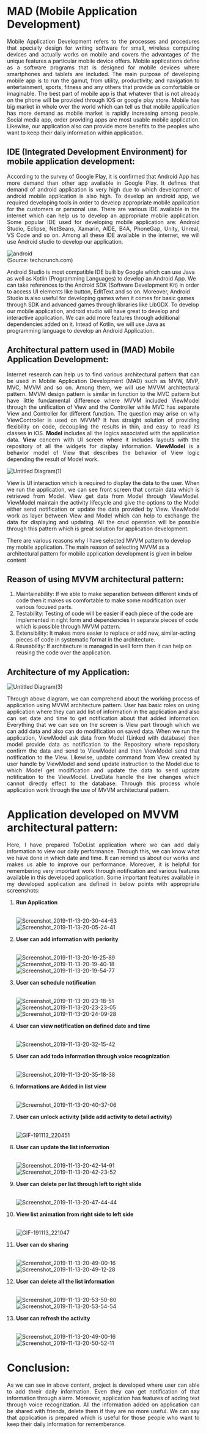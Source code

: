 # MAD (Mobile Application Development)
<p align="justify">Mobile Application Development refers to the processes and procedures that specially design for writing software for small, wireless computing devices and actually works on mobile and covers the advantages of the unique features a particular mobile device offers. Mobile applications define as a software programs that is designed for mobile devices where smartphones and tablets are included. The main purpose of developing mobile app is to run the gamut, from utility, productivity, and navigation to entertainment, sports, fitness and any others that provide us comfortable or imaginable. The best part of mobile app is that whatever that is not already on the phone will be provided through IOS or google play store. Mobile has big market in whole over the world which can tell us that mobile application has more demand as mobile market is rapidly increasing among people. Social media app, order providing apps are most usable mobile application. Likewise, our application also  can provide more benefits to the peoples who want to keep their daily information within application.</i></p> 

## IDE (Integrated Development Environment) for mobile application development:
<p align="justify">According to the survey of Google Play, it is confirmed that Android App has more demand than other app available in Google Play. It defines that demand of android application is very high due to which development of android mobile application is also high. To develop an android app, we required developing tools in order to develop appropriate mobile application for the customers or personal use. There are various IDE available in the internet which can help us to develop an appropriate mobile application. Some popular IDE used for developing mobile application are: Android Studio, Eclipse, NetBeans, Xamarin, AIDE, B4A, PhoneGap, Unity, Unreal, VS Code and so on. Among all these IDE available in the internet, we will use Android studio to develop our application.</p> 

![android](https://user-images.githubusercontent.com/54013992/68758047-2a3e9800-0635-11ea-96fe-391e001b95fa.png)
</br>(Source: techcrunch.com)
<p aligh="justify">Android Studio is most compatible IDE built by Google which can use Java as well as Kotlin (Programming Languages) to develop an Android App. We can take references to the Android SDK (Software Development Kit) in order to access UI elements like button, EditText and so on. Moreover, Android Studio is also useful for developing games when it comes for basic games through SDK and advanced games through libraries like LibGDX. To develop our mobile application, android studio will have great to develop and interactive application. We can add more features through additional dependencies added on it. Intead of Kotlin, we will use Java as programming language to develop an Android Application.</p>

## Architectural pattern used in (MAD) Mobile Application Development:
<p align="justify">Internet research can help us to find various architectural pattern that can be used in Mobile Application Development (MAD) such as MVW, MVP, MVC, MVVM and so on. Among them, we will use MVVM architectural pattern. MVVM design pattern is similar in function to the MVC  pattern but have little fundamental difference where MVVM included ViewModel through the unification of View and the Controller while MVC has separate View and Controller for different function. The question may arise on why ViewController is used on MVVM? It has straight solution of providing flexibility on code, decoupling the results in thin, and easy to read its classes in iOS. <strong>Model</strong> includes all the logics associated with the application data. <strong>View</strong> concern with UI screen where it includes layouts with the repository of all the widgets for display information. <strong>ViewModel</strong> is a behavior model of View that describes the behavior of View logic depending the result of Model work.</p>

![Untitled Diagram(1)](https://user-images.githubusercontent.com/54013992/68761455-2febac00-063c-11ea-8f8e-37971a944178.png)

<p align="justify">View is UI interaction which is required to display the data to the user. When we run the application, we can see front screen that contain data which is retrieved from Model. View get data from Model through ViewModel. ViewModel maintain the activity lifecycle and give the options to the Model either send notification or update the data provided by View. ViewModel work as layer between View and Model which can help to exchange the data for displaying and updating. All the crud operation will be possible through this pattern which is great solution for application development.</p>
<p>There are various reasons why I have selected MVVM pattern to develop my mobile application. The main reason of selecting MVVM as a architectural pattern for mobile application development is given in below content</p> 

## Reason of using MVVM architectural pattern:
<ol><li>Maintainability: If we able to make separation between different kinds of code then it makes us comfortable to make some     modification over various focused parts. </li> <li>Testability: Testing of code will be easier if each piece of the code are implemented in right form and dependencies in separate pieces of code which is possible through MVVM pattern.</li> <li>Extensibility: It makes more easier to replace or add new, similar-acting pieces of code in systematic format in the architecture.</li> <li>Reusability: If architecture is managed in well form then it can help on reusing the code over the application.</li></ol>

## Architecture of my Application:

![Untitled Diagram(3)](https://user-images.githubusercontent.com/54013992/68763674-1a2cb580-0641-11ea-96bf-b1238bb80efd.png)

<p align="justify">Through above diagram, we can comprehend about the working process of application using MVVM architecture pattern. User has basic roles on using application where they can add list of information in the application and also can set date and time to get notification about that added information. Everything that we can see on the screen is View part through which we can add data and also can do modification on saved data. When we run the application, ViewModel ask data from Model (Linked with database) then model provide data as notification to the Repository where repository confirm the data and send to ViewModel and then ViewModel send that notification to the View. Likewise, update command from View created by user handle by ViewModel and send update instruction to the Model due to which Model get modification and update the data to send update notification to the ViewModel. LiveData handle the live changes which cannot directly effect to the database. Through this process whole application work through the use of MVVM architectural pattern.</p>

# Application developed on MVVM architectural pattern:
<p align="justify">Here, I have prepared ToDoList application where we can add daily information to view our daily performance. Through this, we can know what we have done in which date and time. It can remind us about our works and makes us able to improve our performance. Moreover, it is helpful for remembering very important work through notification and various features available in this developed application. Some important features available in my developed application are defined in below points with appropriate screenshots:</p>
<ol> 
  <li><b>Run Application</b></li></br>
  
  ![Screenshot_2019-11-13-20-30-44-63](https://user-images.githubusercontent.com/54013992/68774023-9977b480-0654-11ea-92a5-0864f08673b6.png)
  ![Screenshot_2019-11-13-20-05-24-41](https://user-images.githubusercontent.com/54013992/68771910-05581e00-0651-11ea-9e65-4b8fefac545c.png)

  <li><b>User can add information with periority</b></li></br>
  
![Screenshot_2019-11-13-20-19-25-89](https://user-images.githubusercontent.com/54013992/68773126-1dc93800-0653-11ea-89fd-e739633cdb46.png)
![Screenshot_2019-11-13-20-19-40-18](https://user-images.githubusercontent.com/54013992/68773130-1efa6500-0653-11ea-86eb-ad41817daebb.png)
![Screenshot_2019-11-13-20-19-54-77](https://user-images.githubusercontent.com/54013992/68773123-1c980b00-0653-11ea-9270-30ccf09fcc55.png)

  <li><b>User can schedule notification</b></li></br>
  
![Screenshot_2019-11-13-20-23-18-51](https://user-images.githubusercontent.com/54013992/68773577-ea3add80-0653-11ea-97c9-892fdef7c1f5.png)
![Screenshot_2019-11-13-20-23-23-05](https://user-images.githubusercontent.com/54013992/68773578-eb6c0a80-0653-11ea-9e4b-856cbe584a63.png)
![Screenshot_2019-11-13-20-24-09-28](https://user-images.githubusercontent.com/54013992/68773572-e9a24700-0653-11ea-9894-dd969a1376a7.png)
  
  <li><b>User can view notification on defined date and time</b></li></br>
  
  ![Screenshot_2019-11-13-20-32-15-42](https://user-images.githubusercontent.com/54013992/68774127-bc09cd80-0654-11ea-8ea3-cff820841f38.png)
  
  <li><b>User can add todo information through voice recognization</b></li></br>
  
  ![Screenshot_2019-11-13-20-35-18-38](https://user-images.githubusercontent.com/54013992/68774419-2e7aad80-0655-11ea-9ed1-87dd500696c5.png)
  
  <li><b>Informations are Added in list view</b></li></br>
  
  ![Screenshot_2019-11-13-20-40-37-06](https://user-images.githubusercontent.com/54013992/68774957-ea3bdd00-0655-11ea-8852-0f5b09365dfa.png)
  
  <li><b>User can unlock activity (slide add activity to detail activity)</b></li></br>
  
  ![GIF-191113_220451](https://user-images.githubusercontent.com/54013992/68782602-c67e9400-0661-11ea-8aaf-0a3e5bef653f.gif)

  <li><b>User can update the list information</b></li></br>
   
![Screenshot_2019-11-13-20-42-14-91](https://user-images.githubusercontent.com/54013992/68775189-3850e080-0656-11ea-96ab-0533c358a10d.png)
 ![Screenshot_2019-11-13-20-42-23-52](https://user-images.githubusercontent.com/54013992/68775184-37b84a00-0656-11ea-96a0-01e499feef90.png)
   
  <li><b>User can delete per list through left to right slide</b></li></br>
   
   ![Screenshot_2019-11-13-20-47-44-44](https://user-images.githubusercontent.com/54013992/68775624-e9577b00-0656-11ea-8beb-52365c8cf6c5.png)

   
  <li><b>View list animation from right side to left side</b></li></br>
  
![GIF-191113_221047](https://user-images.githubusercontent.com/54013992/68783115-95529380-0662-11ea-892e-8ef437fb3a5c.gif)
  <li><b>User can do sharing</b></li></br>
 
 ![Screenshot_2019-11-13-20-49-00-16](https://user-images.githubusercontent.com/54013992/68775792-2a4f8f80-0657-11ea-8b08-188d6e6e0989.png)
![Screenshot_2019-11-13-20-49-12-28](https://user-images.githubusercontent.com/54013992/68775793-2b80bc80-0657-11ea-8601-aaa9b03bf44a.png)

  <li><b>User can delete all the list information</b></li></br>
  
![Screenshot_2019-11-13-20-53-50-80](https://user-images.githubusercontent.com/54013992/68776192-c8435a00-0657-11ea-96b3-7ac42b7feab5.png)
![Screenshot_2019-11-13-20-53-54-54](https://user-images.githubusercontent.com/54013992/68776190-c8435a00-0657-11ea-8fba-02bc4699b2b9.png)
  
  <li><b>User can refresh the activity</b></li></br>
  
  ![Screenshot_2019-11-13-20-49-00-16](https://user-images.githubusercontent.com/54013992/68776058-8e725380-0657-11ea-8d20-dd642acae3e1.png)
![Screenshot_2019-11-13-20-50-52-11](https://user-images.githubusercontent.com/54013992/68776060-8fa38080-0657-11ea-8f58-3689bf039633.png)

</ol>

# Conclusion:
<p align="justify">As we can see in above content, project is developed where user can able to add threir daily information. Even they can get notification of that information through alarm. Moreover, application has features of adding text through voice recognization. All the information added on application can be shared with friends, delete them if they are no more useful. We can say that application is prepared which is useful for those people who want to keep their daily information for rememberance.</p>
